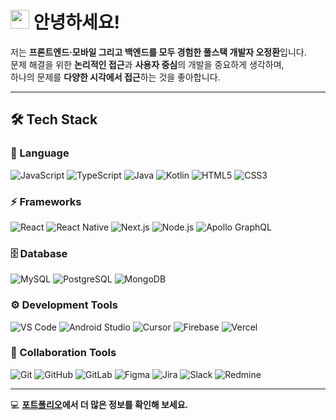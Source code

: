 # <img src="https://imgur.com/K9O1659.gif" width="30"/> 안녕하세요!
저는 **프론트엔드·모바일 그리고 백엔드를 모두 경험한 풀스택 개발자 오정환**입니다.  
문제 해결을 위한 **논리적인 접근**과 **사용자 중심**의 개발을 중요하게 생각하며,  
하나의 문제를 **다양한 시각에서 접근**하는 것을 좋아합니다.  

---

## 🛠 Tech Stack

### 📝 Language
![JavaScript](https://img.shields.io/badge/JavaScript-F7DF1E?style=flat&logo=javascript&logoColor=black)
![TypeScript](https://img.shields.io/badge/TypeScript-3178C6?style=flat&logo=typescript&logoColor=white)
![Java](https://img.shields.io/badge/Java-007396?style=flat&logo=java&logoColor=white)
![Kotlin](https://img.shields.io/badge/Kotlin-0095D5?style=flat&logo=kotlin&logoColor=white)
![HTML5](https://img.shields.io/badge/HTML5-E34F26?style=flat&logo=html5&logoColor=white)
![CSS3](https://img.shields.io/badge/CSS3-1572B6?style=flat&logo=css3&logoColor=white)


### ⚡ Frameworks
![React](https://img.shields.io/badge/React-61DAFB?style=flat&logo=react&logoColor=white)
![React Native](https://img.shields.io/badge/React%20Native-61DAFB?style=flat&logo=react&logoColor=white)
![Next.js](https://img.shields.io/badge/Next.js-000000?style=flat&logo=next.js&logoColor=white)
![Node.js](https://img.shields.io/badge/Node.js-339933?style=flat&logo=node.js&logoColor=white)
![Apollo GraphQL](https://img.shields.io/badge/Apollo%20GraphQL-311C87?style=flat&logo=apollo-graphql&logoColor=white)


### 🗄️ Database
![MySQL](https://img.shields.io/badge/MySQL-4479A1?style=flat&logo=mysql&logoColor=white)
![PostgreSQL](https://img.shields.io/badge/PostgreSQL-4169E1?style=flat&logo=postgresql&logoColor=white)
![MongoDB](https://img.shields.io/badge/MongoDB-47A248?style=flat&logo=mongodb&logoColor=white)


### ⚙ Development Tools
![VS Code](https://img.shields.io/badge/VS%20Code-007ACC?style=flat&logo=visual-studio-code&logoColor=white)
![Android Studio](https://img.shields.io/badge/Android%20Studio-3DDC84?style=flat&logo=android-studio&logoColor=white)
![Cursor](https://img.shields.io/badge/Cursor-FF9A00?style=flat) <!-- 공식 아이콘 없음 -->
![Firebase](https://img.shields.io/badge/Firebase-FFCA28?style=flat&logo=firebase&logoColor=white)
![Vercel](https://img.shields.io/badge/Vercel-000000?style=flat&logo=vercel&logoColor=white)


### 🤝 Collaboration Tools
![Git](https://img.shields.io/badge/Git-F05032?style=flat&logo=git&logoColor=white)
![GitHub](https://img.shields.io/badge/GitHub-181717?style=flat&logo=github&logoColor=white)
![GitLab](https://img.shields.io/badge/GitLab-FC6D26?style=flat&logo=gitlab&logoColor=white)
![Figma](https://img.shields.io/badge/Figma-F24E1E?style=flat&logo=figma&logoColor=white)
![Jira](https://img.shields.io/badge/Jira-0052CC?style=flat&logo=jira&logoColor=white)
![Slack](https://img.shields.io/badge/Slack-4A154B?style=flat&logo=slack&logoColor=white)
![Redmine](https://img.shields.io/badge/Redmine-B32024?style=flat&logo=redmine&logoColor=white)

---

💻 **[포트폴리오](https://jeonghwan-portfolio.vercel.app/)에서 더 많은 정보를 확인해 보세요.**  
